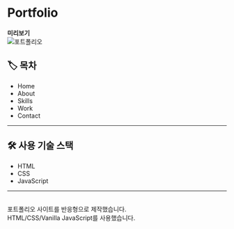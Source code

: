 # Portfolio

**미리보기**
<br>
![포트폴리오](https://user-images.githubusercontent.com/84282163/143773466-c41c1ec0-7d5b-45d3-ae0e-2c09add9f73d.JPG)

## 🏷 목차

- Home
- About
- Skills
- Work
- Contact

---

## 🛠 사용 기술 스택

- HTML
- CSS
- JavaScript

---

<br>
포트폴리오 사이트를 반응형으로 제작했습니다.<br>
HTML/CSS/Vanilla JavaScript를 사용했습니다.
